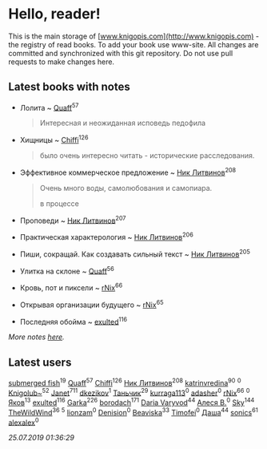 # Hello, reader!
This is the main storage of [www.knigopis.com](http://www.knigopis.com) - the registry of read books.
To add your book use www-site. All changes are committed and synchronized with this git repository.
Do not use pull requests to make changes here.


## Latest books with notes
* Лолита ~ [Quaff](users/122/12267158-vkontakte)<sup>57</sup>
    > Интересная и неожиданная исповедь педофила

* Хищницы ~ [Chiffi](users/105/105831994080785626680-google)<sup>126</sup>
    > было очень интересно читать - исторические расследования.

* Эффективное коммерческое предложение ~ [Ник Литвинов](users/241/241974816-vkontakte)<sup>208</sup>
    > Очень много воды, самолюбования и самопиара.
    > 
    > в процессе

* Проповеди ~ [Ник Литвинов](users/241/241974816-vkontakte)<sup>207</sup>

* Практическая характерология ~ [Ник Литвинов](users/241/241974816-vkontakte)<sup>206</sup>

* Пиши, сокращай. Как создавать сильный текст ~ [Ник Литвинов](users/241/241974816-vkontakte)<sup>205</sup>

* Улитка на склоне ~ [Quaff](users/122/12267158-vkontakte)<sup>56</sup>

* Кровь, пот и пиксели ~ [rNix](users/227/22742452-yandex)<sup>66</sup>

* Открывая организации будущего ~ [rNix](users/227/22742452-yandex)<sup>65</sup>

* Последняя обойма ~ [exulted](users/100/100599204551896265722-google)<sup>116</sup>


_More notes [here](latest_books_with_notes.md)._


## Latest users
[submerged fish](users/471/471364154-yandex)<sup>19</sup> 
[Quaff](users/122/12267158-vkontakte)<sup>57</sup> 
[Chiffi](users/105/105831994080785626680-google)<sup>126</sup> 
[Ник Литвинов](users/241/241974816-vkontakte)<sup>208</sup> 
[katrinvredina](users/233/2336755-vkontakte)<sup>90</sup> 
[](users/113/113895218432924460489-google)<sup>0</sup> 
[Knigolub~](users/111/111878597279669641685-google)<sup>52</sup> 
[Janet](users/108/108113656204404967440-google)<sup>711</sup> 
[dkezikov](users/665/665843812-yandex)<sup>1</sup> 
[Таньчик](users/209/2096581563762610-facebook)<sup>29</sup> 
[kurraga113](users/362/362572912-vkontakte)<sup>0</sup> 
[adasher](users/329/329912611-yandex)<sup>0</sup> 
[rNix](users/227/22742452-yandex)<sup>66</sup> 
[](users/413/413911429-vkontakte)<sup>0</sup> 
[Яков](users/117/117277044284589498872-google)<sup>13</sup> 
[exulted](users/100/100599204551896265722-google)<sup>116</sup> 
[Garka](users/115/115753719718250012620-google)<sup>226</sup> 
[borodach](users/157/15706320-vkontakte)<sup>171</sup> 
[Daria Varyvod](users/829/829893410524253-facebook)<sup>44</sup> 
[Алеся В.](users/106/106887989031244091582-googleplus)<sup>0</sup> 
[Sky](users/118/118049897850017649660-google)<sup>144</sup> 
[TheWildWind](users/262/262062207519652-facebook)<sup>36</sup> 
[](users/110/110931306939441771638-google)<sup>5</sup> 
[lionzam](users/288/28874284-vkontakte)<sup>0</sup> 
[Denision](users/105/105187106410967287777-google)<sup>0</sup> 
[Beaviska](users/102/10202544960024508-facebook)<sup>33</sup> 
[Timofei](users/110/110891576791282096366-google)<sup>0</sup> 
[Даша](users/334/334696193054530347-mailru)<sup>44</sup> 
[sonics](users/588/5880221-vkontakte)<sup>61</sup> 
[alexalex](users/358/358903447-vkontakte)<sup>0</sup> 


_25.07.2019 01:36:29_
